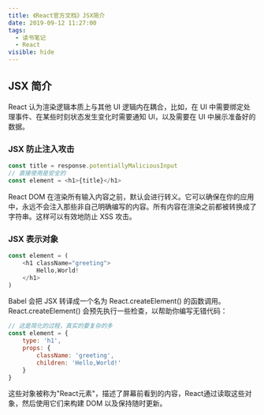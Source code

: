 ```yaml
---
title: 《React官方文档》JSX简介
date: 2019-09-12 11:27:00
tags: 
  - 读书笔记
  - React
visible: hide
---
```

## JSX 简介

React 认为渲染逻辑本质上与其他 UI 逻辑内在耦合，比如，在 UI 中需要绑定处理事件、在某些时刻状态发生变化时需要通知 UI，以及需要在 UI 中展示准备好的数据。

### JSX 防止注入攻击

```js
const title = response.potentiallyMaliciousInput
// 直接使用是安全的
const element = <h1>{title}</h1>
```

React DOM 在渲染所有输入内容之前，默认会进行转义。它可以确保在你的应用中，永远不会注入那些非自己明确编写的内容。所有内容在渲染之前都被转换成了字符串。这样可以有效地防止 XSS 攻击。

### JSX 表示对象

```js
const element = (
	<h1 className="greeting">
    	Hello,World!
    </h1>
)
```

Babel 会把 JSX 转译成一个名为 React.createElement() 的函数调用。React.createElement() 会预先执行一些检查，以帮助你编写无错代码：

```javascript
// 这是简化的过程，真实的要复杂的多
const element = {
    type: 'h1',
    props: {
        className: 'greeting',
        children: 'Hello,World!'
    }
}
```

这些对象被称为"React元素"，描述了屏幕前看到的内容，React通过读取这些对象，然后使用它们来构建 DOM 以及保持随时更新。

